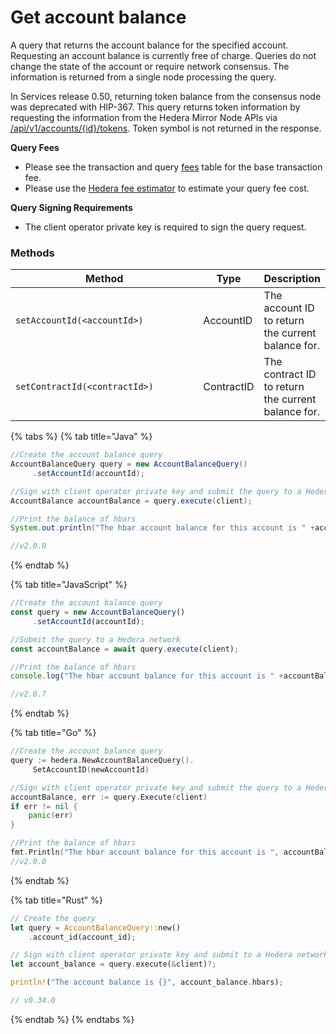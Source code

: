 # Get account balance

A query that returns the account balance for the specified account. Requesting an account balance is currently free of charge. Queries do not change the state of the account or require network consensus. The information is returned from a single node processing the query.

In Services release 0.50, returning token balance from the consensus node was deprecated with HIP-367. This query returns token information by requesting the information from the Hedera Mirror Node APIs via   [/api/v1/accounts/{id}/tokens](https://mainnet.mirrornode.hedera.com/api/v1/docs/#/accounts/listTokenRelationshipByAccountId). Token symbol is not returned in the response.

**Query Fees**

* Please see the transaction and query [fees](../../../networks/mainnet/fees/#transaction-and-query-fees) table for the base transaction fee.
* Please use the [Hedera fee estimator](https://hedera.com/fees) to estimate your query fee cost.

**Query Signing Requirements**

* The client operator private key is required to sign the query request.

### Methods

<table><thead><tr><th width="322.3333333333333">Method</th><th>Type</th><th>Description</th></tr></thead><tbody><tr><td><code>setAccountId(&#x3C;accountId>)</code></td><td>AccountID</td><td>The account ID to return the current balance for.</td></tr><tr><td><code>setContractId(&#x3C;contractId>)</code></td><td>ContractID</td><td>The contract ID to return the current balance for.</td></tr></tbody></table>

{% tabs %}
{% tab title="Java" %}
```java
//Create the account balance query
AccountBalanceQuery query = new AccountBalanceQuery()
     .setAccountId(accountId);

//Sign with client operator private key and submit the query to a Hedera network
AccountBalance accountBalance = query.execute(client);

//Print the balance of hbars
System.out.println("The hbar account balance for this account is " +accountBalance.hbars);

//v2.0.0
```
{% endtab %}

{% tab title="JavaScript" %}
```javascript
//Create the account balance query
const query = new AccountBalanceQuery()
     .setAccountId(accountId);

//Submit the query to a Hedera network
const accountBalance = await query.execute(client);

//Print the balance of hbars
console.log("The hbar account balance for this account is " +accountBalance.hbars);

//v2.0.7
```
{% endtab %}

{% tab title="Go" %}
```go
//Create the account balance query
query := hedera.NewAccountBalanceQuery().
     SetAccountID(newAccountId)

//Sign with client operator private key and submit the query to a Hedera network
accountBalance, err := query.Execute(client)
if err != nil {
    panic(err)
}

//Print the balance of hbars
fmt.Println("The hbar account balance for this account is ", accountBalance.Hbars.String())
//v2.0.0
```
{% endtab %}

{% tab title="Rust" %}
```rust
// Create the query
let query = AccountBalanceQuery::new()
    .account_id(account_id);

// Sign with client operator private key and submit to a Hedera network
let account_balance = query.execute(&client)?;

println!("The account balance is {}", account_balance.hbars);

// v0.34.0
```
{% endtab %}
{% endtabs %}
